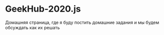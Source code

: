 # GeekHub-2020.js

Домашняя страница, где я буду постить домашние задания и мы будем обсуждать как их решать
